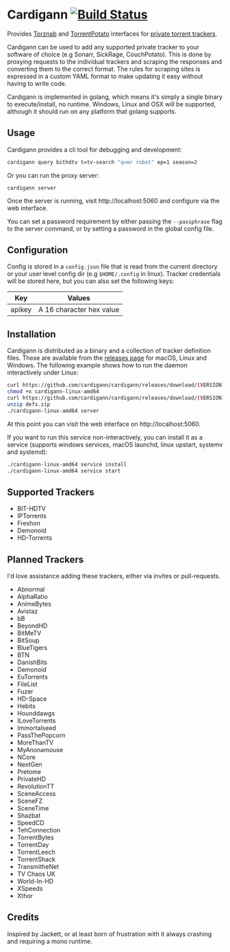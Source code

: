Cardigann [![Build Status](https://travis-ci.org/cardigann/cardigann.svg?branch=master)](https://travis-ci.org/cardigann/cardigann)
=========

Provides [Torznab](https://github.com/Sonarr/Sonarr/wiki/Implementing-a-Torznab-indexer) and [TorrentPotato](https://github.com/CouchPotato/CouchPotatoServer/wiki/Couchpotato-torrent-provider) interfaces for [private torrent trackers](http://lifehacker.com/5897095/whats-a-private-bittorrent-tracker-and-why-should-i-use-one).

Cardigann can be used to add any supported private tracker to your software of choice (e.g Sonarr, SickRage, CouchPotato). This is done by proxying requests to the individual trackers and scraping the responses and converting them to the correct format. The rules for scraping sites is expressed in a custom YAML format to make updating it easy without having to write code. 

Cardigann is implemented in golang, which means it's simply a single binary to execute/install, no runtime. Windows, Linux and OSX will be supported, although it should run on any platform that golang supports.

## Usage

Cardigann provides a cli tool for debugging and development:

```bash
cardigann query bithdtv t=tv-search "q=mr robot" ep=1 season=2
```

Or you can run the proxy server:

```
cardigann server
```

Once the server is running, visit http://localhost:5060 and configure via the web interface.

You can set a password requirement by either passing the `--passphrase` flag to the server command, or by setting a password in the global config file.

## Configuration

Config is stored in a `config.json` file that is read from the current directory or your user level config dir (e.g `$HOME/.config` in linux). Tracker credentials will be stored here, but you can also set the following keys:

<table>
<thead><tr><th>Key</th><th>Values</th></tr></thead>
<tbody>
<tr><td>apikey</td><td>A 16 character hex value</td></tr>
</tbody>
</table>

## Installation

Cardigann is distributed as a binary and a collection of tracker definition files. These are available from the [releases page](https://github.com/cardigann/cardigann/releases) for macOS, Linux and Windows. The following example shows how to run the daemon interactively under Linux:

```bash
curl https://github.com/cardigann/cardigann/releases/download/(VERSION)/cardigann-linux-amd64 
chmod +x cardigann-linux-amd64 
curl https://github.com/cardigann/cardigann/releases/download/(VERSION)/defs.zip
unzip defs.zip
./cardigann-linux-amd64 server
```

At this point you can visit the web interface on http://localhost:5060.

If you want to run this service non-interactively, you can install it as a service (supports windows services, macOS launchd, linux upstart, systemv and systemd):

```bash
./cardigann-linux-amd64 service install
./cardigann-linux-amd64 service start
```


## Supported Trackers

* BIT-HDTV
* IPTorrents
* Freshon
* Demonoid
* HD-Torrents

## Planned Trackers

I'd love assistance adding these trackers, either via invites or pull-requests. 

* Abnormal
* AlphaRatio
* AnimeBytes
* Avistaz
* bB
* BeyondHD
* BitMeTV
* BitSoup
* BlueTigers
* BTN
* DanishBits
* Demonoid
* EuTorrents
* FileList
* Fuzer
* HD-Space
* Hebits
* Hounddawgs
* ILoveTorrents
* Immortalseed
* PassThePopcorn
* MoreThanTV
* MyAnonamouse
* NCore
* NextGen
* Pretome
* PrivateHD
* RevolutionTT
* SceneAccess
* SceneFZ
* SceneTime
* Shazbat
* SpeedCD
* TehConnection
* TorrentBytes
* TorrentDay
* TorrentLeech
* TorrentShack
* TransmitheNet
* TV Chaos UK
* World-In-HD
* XSpeeds
* Xthor

## Credits

Inspired by Jackett, or at least born of frustration with it always crashing and requiring a mono runtime.